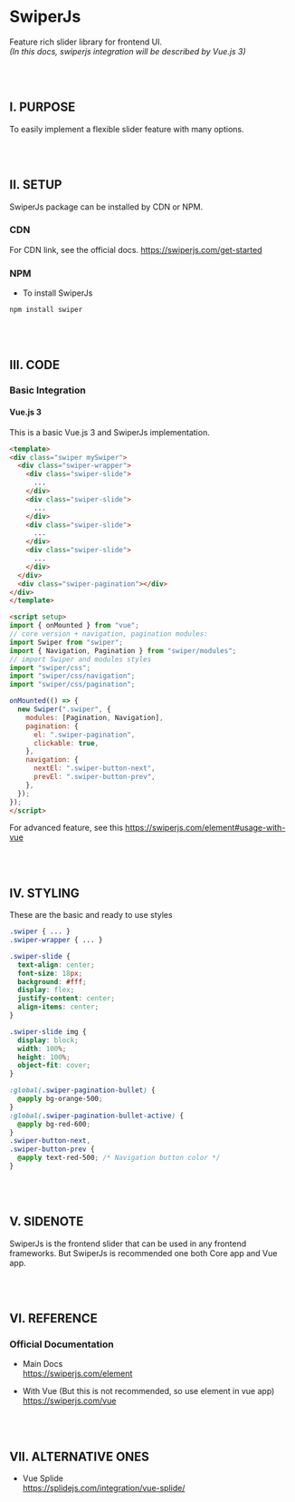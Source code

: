 # SwiperJs

Feature rich slider library for frontend UI.
<br/><i>(In this docs, swiperjs integration will be described by Vue.js 3)</i>

<br/><br/>

## I. PURPOSE

To easily implement a flexible slider feature with many options.

<br/><br/>

## II. SETUP

SwiperJs package can be installed by CDN or NPM.

### CDN

For CDN link, see the official docs. <https://swiperjs.com/get-started>

### NPM

- To install SwiperJs

```
npm install swiper
```

<br/><br/>

## III. CODE

### Basic Integration

#### Vue.js 3

This is a basic Vue.js 3 and SwiperJs implementation.

```html
<template>
<div class="swiper mySwiper">
  <div class="swiper-wrapper">
    <div class="swiper-slide">
      ...
    </div>
    <div class="swiper-slide">
      ...
    </div>
    <div class="swiper-slide">
      ...
    </div>
    <div class="swiper-slide">
      ...
    </div>
  </div>
  <div class="swiper-pagination"></div>
</div>
</template>

<script setup>
import { onMounted } from "vue";
// core version + navigation, pagination modules:
import Swiper from "swiper";
import { Navigation, Pagination } from "swiper/modules";
// import Swiper and modules styles
import "swiper/css";
import "swiper/css/navigation";
import "swiper/css/pagination";

onMounted(() => {
  new Swiper(".swiper", {
    modules: [Pagination, Navigation],
    pagination: {
      el: ".swiper-pagination",
      clickable: true,
    },
    navigation: {
      nextEl: ".swiper-button-next",
      prevEl: ".swiper-button-prev",
    },
  });
});
</script>
```

For advanced feature, see this <https://swiperjs.com/element#usage-with-vue>

<br/><br/>

## IV. STYLING

These are the basic and ready to use styles

```css
.swiper { ... }
.swiper-wrapper { ... }

.swiper-slide {
  text-align: center;
  font-size: 18px;
  background: #fff;
  display: flex;
  justify-content: center;
  align-items: center;
}

.swiper-slide img {
  display: block;
  width: 100%;
  height: 100%;
  object-fit: cover;
}

:global(.swiper-pagination-bullet) {
  @apply bg-orange-500;
}
:global(.swiper-pagination-bullet-active) {
  @apply bg-red-600;
}
.swiper-button-next,
.swiper-button-prev {
  @apply text-red-500; /* Navigation button color */
}
```

<br/><br/>

## V. SIDENOTE

SwiperJs is the frontend slider that can be used in any frontend frameworks. But SwiperJs is recommended one both Core app and Vue app.

<br/><br/>

## VI. REFERENCE

### Official Documentation

- Main Docs
<br/> <https://swiperjs.com/element>

- With Vue (But this is not recommended, so use element in vue app)
<br/> <https://swiperjs.com/vue>

<br/><br/>

## VII. ALTERNATIVE ONES

- Vue Splide
<br/> <https://splidejs.com/integration/vue-splide/>
